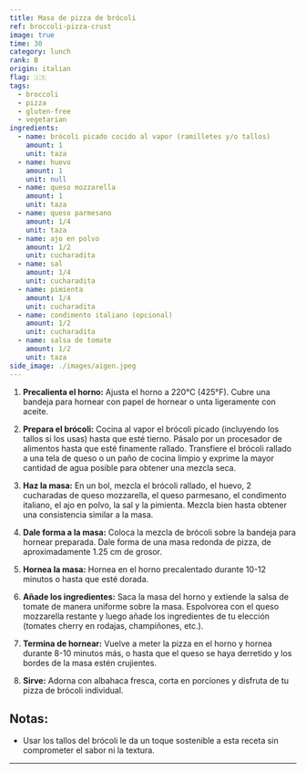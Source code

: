 ```yaml
---
title: Masa de pizza de brócoli
ref: broccoli-pizza-crust
image: true
time: 30
category: lunch
rank: B
origin: italian
flag: 🇮🇹
tags:
  - broccoli
  - pizza
  - gluten-free
  - vegetarian
ingredients:
  - name: brócoli picado cocido al vapor (ramilletes y/o tallos)
    amount: 1
    unit: taza
  - name: huevo
    amount: 1
    unit: null
  - name: queso mozzarella
    amount: 1
    unit: taza
  - name: queso parmesano
    amount: 1/4
    unit: taza
  - name: ajo en polvo
    amount: 1/2
    unit: cucharadita
  - name: sal
    amount: 1/4
    unit: cucharadita
  - name: pimienta
    amount: 1/4
    unit: cucharadita
  - name: condimento italiano (opcional)
    amount: 1/2
    unit: cucharadita
  - name: salsa de tomate
    amount: 1/2
    unit: taza
side_image: ./images/aigen.jpeg
---
```


1. **Precalienta el horno:**
   Ajusta el horno a 220°C (425°F). Cubre una bandeja para hornear con papel de hornear o unta ligeramente con aceite.

2. **Prepara el brócoli:**
   Cocina al vapor el brócoli picado (incluyendo los tallos si los usas) hasta que esté tierno. Pásalo por un procesador de alimentos hasta que esté finamente rallado. Transfiere el brócoli rallado a una tela de queso o un paño de cocina limpio y exprime la mayor cantidad de agua posible para obtener una mezcla seca.

3. **Haz la masa:**
   En un bol, mezcla el brócoli rallado, el huevo, 2 cucharadas de queso mozzarella, el queso parmesano, el condimento italiano, el ajo en polvo, la sal y la pimienta. Mezcla bien hasta obtener una consistencia similar a la masa.

4. **Dale forma a la masa:**
   Coloca la mezcla de brócoli sobre la bandeja para hornear preparada. Dale forma de una masa redonda de pizza, de aproximadamente 1.25 cm de grosor.

5. **Hornea la masa:**
   Hornea en el horno precalentado durante 10-12 minutos o hasta que esté dorada.

6. **Añade los ingredientes:**
   Saca la masa del horno y extiende la salsa de tomate de manera uniforme sobre la masa. Espolvorea con el queso mozzarella restante y luego añade los ingredientes de tu elección (tomates cherry en rodajas, champiñones, etc.).

7. **Termina de hornear:**
   Vuelve a meter la pizza en el horno y hornea durante 8-10 minutos más, o hasta que el queso se haya derretido y los bordes de la masa estén crujientes.

8. **Sirve:**
   Adorna con albahaca fresca, corta en porciones y disfruta de tu pizza de brócoli individual.

## Notas:
- Usar los tallos del brócoli le da un toque sostenible a esta receta sin comprometer el sabor ni la textura.

---
